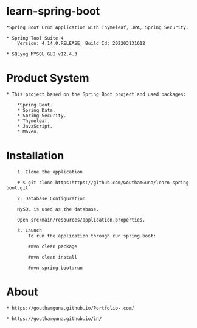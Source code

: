 # learn-spring-boot

	*Spring Boot Crud Application with Thymeleaf, JPA, Spring Security.
	
	* Spring Tool Suite 4 
		Version: 4.14.0.RELEASE, Build Id: 202203131612

	* SQLyog MYSQL GUI v12.4.3
	
# Product System

	* This project based on the Spring Boot project and used packages:
		
		*Spring Boot.
		* Spring Data.
		* Spring Security.
		* Thymeleaf.
		* JavaScript.
		* Maven.
		
# Installation

	    1. Clone the application
	    
	    # $ git clone https:https://github.com/GouthamGuna/learn-spring-boot.git
	    
	    2. Database Configuration
	    
		MySQL is used as the database.
		
		Open src/main/resources/application.properties.
			
		3. Launch
			To run the application through run spring boot:
			
			#mvn clean package 
			
			#mvn clean install
			
			#mvn spring-boot:run

# About 
	
	* https://gouthamguna.github.io/Portfolio-.com/
	
	* https://gouthamguna.github.io/in/